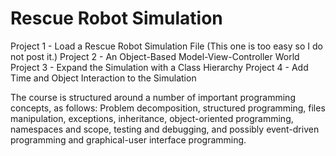 # Rescue Robot Simulation
Project 1 - Load a Rescue Robot Simulation File (This one is too easy so I do not post it.)
Project 2 - An Object-Based Model-View-Controller World
Project 3 - Expand the Simulation with a Class Hierarchy
Project 4 - Add Time and Object Interaction to the Simulation

The course is structured around a number of important programming concepts, as follows: Problem decomposition, structured programming, files manipulation, exceptions, inheritance, object-oriented programming, namespaces and scope, testing and debugging, and possibly event-driven programming and graphical-user interface programming. 